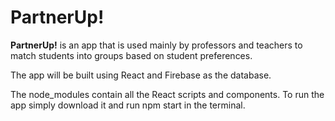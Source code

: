 # PartnerUp! 

**PartnerUp!** is an app that is used mainly by professors and teachers to match students into groups based on student preferences.

The app will be built using React and Firebase as the database.

The node_modules contain all the React scripts and components. To run the app simply download it and run npm start in the terminal.